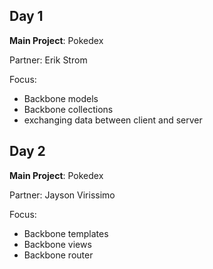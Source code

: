 Day 1
---
**Main Project**: Pokedex

Partner: Erik Strom

Focus:

* Backbone models
* Backbone collections
* exchanging data between client and server

Day 2
---
**Main Project**: Pokedex

Partner: Jayson Virissimo

Focus:

* Backbone templates
* Backbone views
* Backbone router
